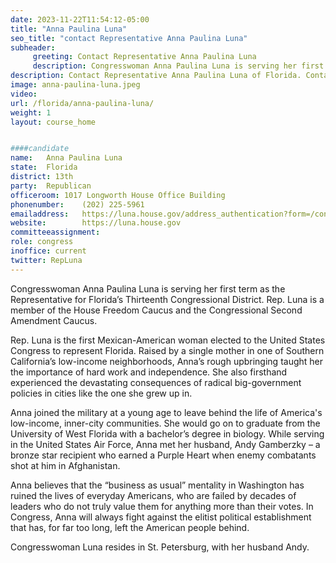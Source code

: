 ```yaml
---
date: 2023-11-22T11:54:12-05:00
title: "Anna Paulina Luna"
seo_title: "contact Representative Anna Paulina Luna"
subheader:
     greeting: Contact Representative Anna Paulina Luna 
     description: Congresswoman Anna Paulina Luna is serving her first term as the Representative for Florida’s Thirteenth Congressional District. Rep. Luna is a member of the House Freedom Caucus and the Congressional Second Amendment Caucus.
description: Contact Representative Anna Paulina Luna of Florida. Contact information for Anna Paulina Luna includes email address, phone number, and mailing address.
image: anna-paulina-luna.jpeg
video: 
url: /florida/anna-paulina-luna/
weight: 1
layout: course_home


####candidate
name:	Anna Paulina Luna
state:	Florida
district: 13th
party:	Republican
officeroom:	1017 Longworth House Office Building
phonenumber:	(202) 225-5961
emailaddress:	https://luna.house.gov/address_authentication?form=/contact
website:		https://luna.house.gov
committeeassignment: 
role: congress
inoffice: current
twitter: RepLuna
---
```

Congresswoman Anna Paulina Luna is serving her first term as the Representative for Florida’s Thirteenth Congressional District. Rep. Luna is a member of the House Freedom Caucus and the Congressional Second Amendment Caucus.

Rep. Luna is the first Mexican-American woman elected to the United States Congress to represent Florida. Raised by a single mother in one of Southern California’s low-income neighborhoods, Anna’s rough upbringing taught her the importance of hard work and independence. She also firsthand experienced the devastating consequences of radical big-government policies in cities like the one she grew up in. 

Anna joined the military at a young age to leave behind the life of America's low-income, inner-city communities. She would go on to graduate from the University of West Florida with a bachelor’s degree in biology. While serving in the United States Air Force, Anna met her husband, Andy Gamberzky – a bronze star recipient who earned a Purple Heart when enemy combatants shot at him in Afghanistan. 

Anna believes that the “business as usual” mentality in Washington has ruined the lives of everyday Americans, who are failed by decades of leaders who do not truly value them for anything more than their votes. In Congress, Anna will always fight against the elitist political establishment that has, for far too long, left the American people behind.

Congresswoman Luna resides in St. Petersburg, with her husband Andy.

